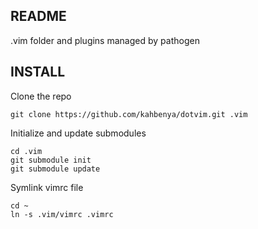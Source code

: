 README
------

.vim folder and plugins managed by pathogen

INSTALL
-------
Clone the repo
> 
    git clone https://github.com/kahbenya/dotvim.git .vim

Initialize and update submodules

> 
    cd .vim
    git submodule init
    git submodule update

Symlink vimrc file

> 
    cd ~
    ln -s .vim/vimrc .vimrc


